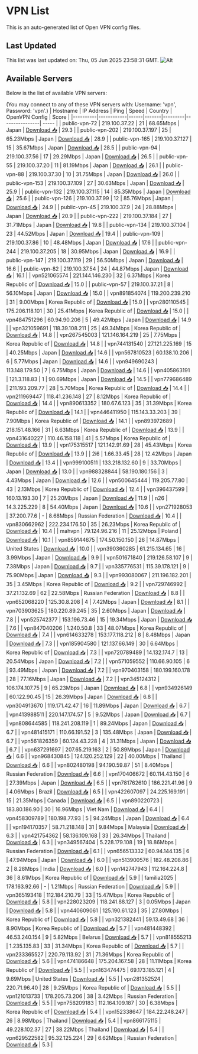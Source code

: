 # VPN List

This is an auto-generated list of Open VPN config files.

## Last Updated

This list was last updated on: Thu, 05 Jun 2025 23:58:31 GMT.
![Alt](https://repobeats.axiom.co/api/embed/186b98318ef1479477931607c1ad7d823f12451f.svg "Repobeats analytics image")

## Available Servers

Below is the list of available VPN servers:

(You may connect to any of these VPN servers with: Username: 'vpn', Password: 'vpn'.)
| Hostname | IP Address | Ping | Speed | Country | OpenVPN Config | Score |
|----------|------------|------|-------|---------|----------------| ----- |
| public-vpn-72 | 219.100.37.22 | 21 | 68.65Mbps | Japan | [Download 📥](./configs/server_0_JP.ovpn) | 29.3 |
| public-vpn-202 | 219.100.37.197 | 25 | 65.23Mbps | Japan | [Download 📥](./configs/server_1_JP.ovpn) | 28.9 |
| public-vpn-165 | 219.100.37.127 | 15 | 35.67Mbps | Japan | [Download 📥](./configs/server_2_JP.ovpn) | 28.5 |
| public-vpn-94 | 219.100.37.56 | 17 | 29.29Mbps | Japan | [Download 📥](./configs/server_3_JP.ovpn) | 26.5 |
| public-vpn-55 | 219.100.37.20 | 11 | 81.19Mbps | Japan | [Download 📥](./configs/server_4_JP.ovpn) | 26.1 |
| public-vpn-88 | 219.100.37.30 | 10 | 31.75Mbps | Japan | [Download 📥](./configs/server_5_JP.ovpn) | 26.0 |
| public-vpn-153 | 219.100.37.109 | 27 | 30.63Mbps | Japan | [Download 📥](./configs/server_6_JP.ovpn) | 25.9 |
| public-vpn-132 | 219.100.37.115 | 14 | 85.35Mbps | Japan | [Download 📥](./configs/server_7_JP.ovpn) | 25.6 |
| public-vpn-126 | 219.100.37.99 | 12 | 85.76Mbps | Japan | [Download 📥](./configs/server_8_JP.ovpn) | 24.9 |
| public-vpn-45 | 219.100.37.9 | 24 | 28.88Mbps | Japan | [Download 📥](./configs/server_9_JP.ovpn) | 20.9 |
| public-vpn-222 | 219.100.37.184 | 27 | 31.71Mbps | Japan | [Download 📥](./configs/server_10_JP.ovpn) | 19.8 |
| public-vpn-134 | 219.100.37.104 | 23 | 44.52Mbps | Japan | [Download 📥](./configs/server_11_JP.ovpn) | 19.4 |
| public-vpn-109 | 219.100.37.86 | 10 | 48.48Mbps | Japan | [Download 📥](./configs/server_12_JP.ovpn) | 17.6 |
| public-vpn-244 | 219.100.37.205 | 18 | 30.95Mbps | Japan | [Download 📥](./configs/server_13_JP.ovpn) | 16.9 |
| public-vpn-147 | 219.100.37.119 | 29 | 56.50Mbps | Japan | [Download 📥](./configs/server_14_JP.ovpn) | 16.6 |
| public-vpn-82 | 219.100.37.54 | 24 | 44.87Mbps | Japan | [Download 📥](./configs/server_15_JP.ovpn) | 16.1 |
| vpn521065574 | 221.144.146.230 | 32 | 6.37Mbps | Korea Republic of | [Download 📥](./configs/server_16_KR.ovpn) | 15.0 |
| public-vpn-57 | 219.100.37.21 | 8 | 56.10Mbps | Japan | [Download 📥](./configs/server_17_JP.ovpn) | 15.0 |
| vpn891854074 | 119.200.239.210 | 31 | 9.00Mbps | Korea Republic of | [Download 📥](./configs/server_18_KR.ovpn) | 15.0 |
| vpn280110545 | 175.206.118.101 | 30 | 25.41Mbps | Korea Republic of | [Download 📥](./configs/server_19_KR.ovpn) | 15.0 |
| vpn484751296 | 60.94.90.206 | 5 | 49.42Mbps | Japan | [Download 📥](./configs/server_20_JP.ovpn) | 14.9 |
| vpn321059691 | 118.39.108.211 | 25 | 49.34Mbps | Korea Republic of | [Download 📥](./configs/server_21_KR.ovpn) | 14.8 |
| vpn267545003 | 121.146.164.219 | 25 | 7.75Mbps | Korea Republic of | [Download 📥](./configs/server_22_KR.ovpn) | 14.8 |
| vpn744131540 | 27.121.225.169 | 15 | 40.25Mbps | Japan | [Download 📥](./configs/server_23_JP.ovpn) | 14.6 |
| vpn567810523 | 60.138.10.206 | 6 | 5.77Mbps | Japan | [Download 📥](./configs/server_24_JP.ovpn) | 14.6 |
| vpn949690243 | 113.148.179.50 | 7 | 6.75Mbps | Japan | [Download 📥](./configs/server_25_JP.ovpn) | 14.6 |
| vpn405863191 | 121.3.118.83 | 1 | 90.69Mbps | Japan | [Download 📥](./configs/server_26_JP.ovpn) | 14.5 |
| vpn779686489 | 211.193.209.77 | 28 | 5.70Mbps | Korea Republic of | [Download 📥](./configs/server_27_KR.ovpn) | 14.4 |
| vpn211969447 | 118.41.236.148 | 27 | 8.12Mbps | Korea Republic of | [Download 📥](./configs/server_28_KR.ovpn) | 14.4 |
| vpn890613352 | 180.67.6.123 | 35 | 31.39Mbps | Korea Republic of | [Download 📥](./configs/server_29_KR.ovpn) | 14.1 |
| vpn446411950 | 115.143.33.203 | 39 | 7.90Mbps | Korea Republic of | [Download 📥](./configs/server_30_KR.ovpn) | 14.1 |
| vpn893972689 | 218.151.48.166 | 31 | 6.63Mbps | Korea Republic of | [Download 📥](./configs/server_31_KR.ovpn) | 13.9 |
| vpn431640227 | 110.46.158.118 | 41 | 5.57Mbps | Korea Republic of | [Download 📥](./configs/server_32_KR.ovpn) | 13.9 |
| vpn175315517 | 121.142.91.69 | 28 | 45.43Mbps | Korea Republic of | [Download 📥](./configs/server_33_KR.ovpn) | 13.9 |
| 2i6 | 1.66.33.45 | 28 | 12.42Mbps | Japan | [Download 📥](./configs/server_34_JP.ovpn) | 13.4 |
| vpn999100511 | 133.218.132.60 | 9 | 33.70Mbps | Japan | [Download 📥](./configs/server_35_JP.ovpn) | 13.0 |
| vpn988328844 | 58.190.180.156 | 3 | 4.43Mbps | Japan | [Download 📥](./configs/server_36_JP.ovpn) | 12.6 |
| vpn500645444 | 119.205.77.80 | 43 | 2.13Mbps | Korea Republic of | [Download 📥](./configs/server_37_KR.ovpn) | 12.4 |
| vpn396437599 | 160.13.193.30 | 7 | 25.20Mbps | Japan | [Download 📥](./configs/server_38_JP.ovpn) | 11.9 |
| n26 | 14.3.225.229 | 8 | 54.40Mbps | Japan | [Download 📥](./configs/server_39_JP.ovpn) | 10.6 |
| vpn271928053 | 37.200.77.6 | - | 8.68Mbps | Russian Federation | [Download 📥](./configs/server_40_RU.ovpn) | 10.4 |
| vpn830662962 | 222.234.176.50 | 35 | 26.23Mbps | Korea Republic of | [Download 📥](./configs/server_41_KR.ovpn) | 10.4 |
| mahvpn | 79.124.96.216 | 11 | 25.12Mbps | Poland | [Download 📥](./configs/server_42_PL.ovpn) | 10.1 |
| vpn859144675 | 174.50.150.150 | 26 | 14.87Mbps | United States | [Download 📥](./configs/server_43_US.ovpn) | 10.0 |
| vpn390360285 | 61.215.134.65 | 16 | 3.99Mbps | Japan | [Download 📥](./configs/server_44_JP.ovpn) | 9.9 |
| vpn501671840 | 219.126.58.107 | 9 | 7.38Mbps | Japan | [Download 📥](./configs/server_45_JP.ovpn) | 9.7 |
| vpn335776531 | 115.39.178.121 | 9 | 75.90Mbps | Japan | [Download 📥](./configs/server_46_JP.ovpn) | 9.3 |
| vpn993080067 | 211.196.182.201 | 35 | 3.45Mbps | Korea Republic of | [Download 📥](./configs/server_47_KR.ovpn) | 9.2 |
| vpn729746992 | 37.21.132.69 | 62 | 22.58Mbps | Russian Federation | [Download 📥](./configs/server_48_RU.ovpn) | 8.8 |
| vpn652068220 | 125.30.8.208 | 4 | 7.42Mbps | Japan | [Download 📥](./configs/server_49_JP.ovpn) | 8.1 |
| vpn703903625 | 180.220.89.245 | 35 | 2.60Mbps | Japan | [Download 📥](./configs/server_50_JP.ovpn) | 7.8 |
| vpn525742377 | 153.196.73.46 | 15 | 19.34Mbps | Japan | [Download 📥](./configs/server_51_JP.ovpn) | 7.6 |
| vpn847040206 | 1.240.50.8 | 33 | 48.07Mbps | Korea Republic of | [Download 📥](./configs/server_52_KR.ovpn) | 7.4 |
| vpn614633278 | 153.177.118.212 | 8 | 8.48Mbps | Japan | [Download 📥](./configs/server_53_JP.ovpn) | 7.3 |
| vpn185904580 | 121.137.66.149 | 30 | 6.64Mbps | Korea Republic of | [Download 📥](./configs/server_54_KR.ovpn) | 7.3 |
| vpn720789489 | 14.132.174.7 | 13 | 20.54Mbps | Japan | [Download 📥](./configs/server_55_JP.ovpn) | 7.2 |
| vpn571059552 | 110.66.90.105 | 6 | 93.49Mbps | Japan | [Download 📥](./configs/server_56_JP.ovpn) | 7.2 |
| vpn970403158 | 180.199.160.178 | 28 | 77.16Mbps | Japan | [Download 📥](./configs/server_57_JP.ovpn) | 7.2 |
| vpn345124312 | 106.174.107.75 | 9 | 65.23Mbps | Japan | [Download 📥](./configs/server_58_JP.ovpn) | 6.8 |
| vpn934926149 | 60.122.90.45 | 15 | 26.39Mbps | Japan | [Download 📥](./configs/server_59_JP.ovpn) | 6.8 |
| vpn304913670 | 119.171.42.47 | 16 | 11.89Mbps | Japan | [Download 📥](./configs/server_60_JP.ovpn) | 6.7 |
| vpn413988511 | 220.147.174.57 | 5 | 9.52Mbps | Japan | [Download 📥](./configs/server_61_JP.ovpn) | 6.7 |
| vpn808644585 | 118.241.208.119 | 1 | 89.24Mbps | Japan | [Download 📥](./configs/server_62_JP.ovpn) | 6.7 |
| vpn481415171 | 110.66.191.52 | 3 | 135.48Mbps | Japan | [Download 📥](./configs/server_63_JP.ovpn) | 6.7 |
| vpn561826359 | 60.124.43.228 | 4 | 31.31Mbps | Japan | [Download 📥](./configs/server_64_JP.ovpn) | 6.7 |
| vpn637291697 | 207.65.219.163 | 2 | 50.89Mbps | Japan | [Download 📥](./configs/server_65_JP.ovpn) | 6.6 |
| vpn968430845 | 124.120.252.129 | 22 | 40.00Mbps | Thailand | [Download 📥](./configs/server_66_TH.ovpn) | 6.6 |
| vpn802480198 | 94.190.59.87 | 51 | 8.40Mbps | Russian Federation | [Download 📥](./configs/server_67_RU.ovpn) | 6.6 |
| vpn170406672 | 60.114.43.150 | 6 | 27.39Mbps | Japan | [Download 📥](./configs/server_68_JP.ovpn) | 6.5 |
| vpn781762610 | 186.221.41.96 | 9 | 4.06Mbps | Brazil | [Download 📥](./configs/server_69_BR.ovpn) | 6.5 |
| vpn422607097 | 24.225.169.191 | 15 | 21.35Mbps | Canada | [Download 📥](./configs/server_70_CA.ovpn) | 6.5 |
| vpn890220723 | 183.80.186.90 | 30 | 16.96Mbps | Viet Nam | [Download 📥](./configs/server_71_VN.ovpn) | 6.4 |
| vpn458309789 | 180.198.77.93 | 5 | 94.24Mbps | Japan | [Download 📥](./configs/server_72_JP.ovpn) | 6.4 |
| vpn194170357 | 58.71.218.148 | 31 | 9.84Mbps | Malaysia | [Download 📥](./configs/server_73_MY.ovpn) | 6.3 |
| vpn421754362 | 58.136.109.168 | 33 | 26.34Mbps | Thailand | [Download 📥](./configs/server_74_TH.ovpn) | 6.3 |
| vpn349567404 | 5.228.179.108 | 19 | 18.86Mbps | Russian Federation | [Download 📥](./configs/server_75_RU.ovpn) | 6.1 |
| vpn656513332 | 60.94.144.135 | 6 | 47.94Mbps | Japan | [Download 📥](./configs/server_76_JP.ovpn) | 6.0 |
| vpn513900576 | 182.48.208.86 | 2 | 8.28Mbps | India | [Download 📥](./configs/server_77_IN.ovpn) | 6.0 |
| vpn142747943 | 112.164.224.8 | 36 | 8.61Mbps | Korea Republic of | [Download 📥](./configs/server_78_KR.ovpn) | 5.9 |
| familia2025 | 178.163.92.66 | - | 1.21Mbps | Russian Federation | [Download 📥](./configs/server_79_RU.ovpn) | 5.9 |
| vpn365193418 | 112.184.210.79 | 33 | 15.47Mbps | Korea Republic of | [Download 📥](./configs/server_80_KR.ovpn) | 5.8 |
| vpn228023209 | 118.241.88.127 | 3 | 0.05Mbps | Japan | [Download 📥](./configs/server_81_JP.ovpn) | 5.8 |
| vpn440609061 | 125.190.61.123 | 35 | 27.80Mbps | Korea Republic of | [Download 📥](./configs/server_82_KR.ovpn) | 5.8 |
| vpn321382441 | 59.13.49.68 | 36 | 8.90Mbps | Korea Republic of | [Download 📥](./configs/server_83_KR.ovpn) | 5.7 |
| vpn481448392 | 46.53.240.154 | 9 | 5.82Mbps | Belarus | [Download 📥](./configs/server_84_BY.ovpn) | 5.7 |
| vpn818555213 | 1.235.135.83 | 33 | 31.34Mbps | Korea Republic of | [Download 📥](./configs/server_85_KR.ovpn) | 5.7 |
| vpn233365527 | 220.79.113.92 | 31 | 71.36Mbps | Korea Republic of | [Download 📥](./configs/server_86_KR.ovpn) | 5.6 |
| vpn474186648 | 175.204.167.58 | 28 | 11.11Mbps | Korea Republic of | [Download 📥](./configs/server_87_KR.ovpn) | 5.5 |
| vpn163474475 | 69.173.185.121 | 4 | 9.69Mbps | United States | [Download 📥](./configs/server_88_US.ovpn) | 5.5 |
| vpn281352524 | 220.71.96.40 | 28 | 9.25Mbps | Korea Republic of | [Download 📥](./configs/server_89_KR.ovpn) | 5.5 |
| vpn121013733 | 178.205.73.206 | 38 | 3.42Mbps | Russian Federation | [Download 📥](./configs/server_90_RU.ovpn) | 5.5 |
| vpn758209183 | 112.164.109.187 | 30 | 6.38Mbps | Korea Republic of | [Download 📥](./configs/server_91_KR.ovpn) | 5.4 |
| vpn152338647 | 184.22.248.247 | 26 | 8.98Mbps | Thailand | [Download 📥](./configs/server_92_TH.ovpn) | 5.4 |
| vpn866175115 | 49.228.102.37 | 27 | 38.22Mbps | Thailand | [Download 📥](./configs/server_93_TH.ovpn) | 5.4 |
| vpn629522582 | 95.32.125.224 | 29 | 6.62Mbps | Russian Federation | [Download 📥](./configs/server_94_RU.ovpn) | 5.3 |

